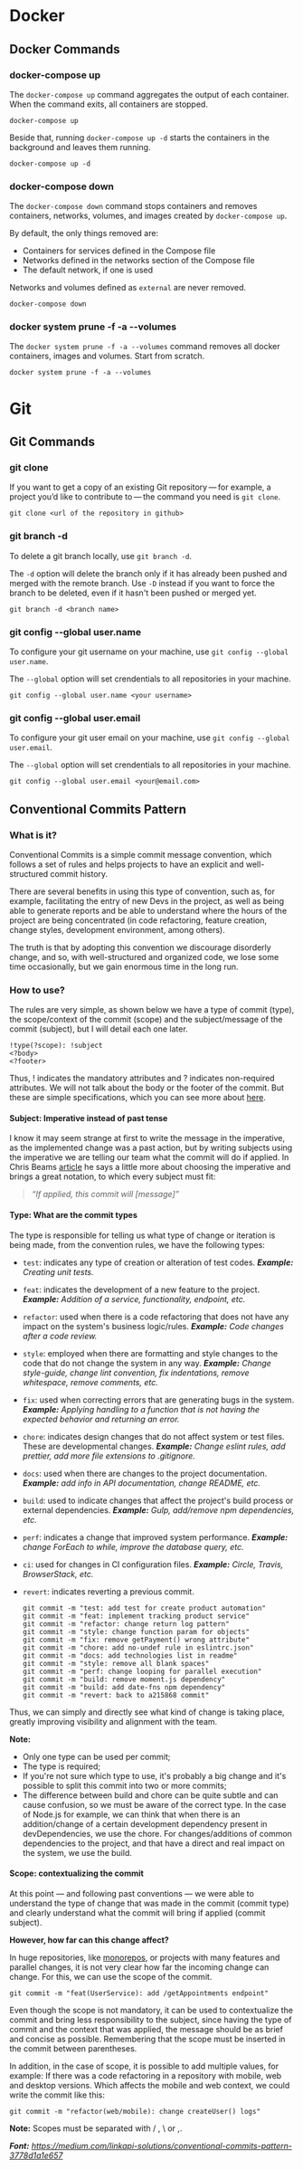 # Docker

## Docker Commands

### docker-compose up

The `docker-compose up` command aggregates the output of each container. When the command exits, all containers are stopped.

    docker-compose up

Beside that, running `docker-compose up -d` starts the containers in the background and leaves them running. 

    docker-compose up -d

### docker-compose down

The `docker-compose down` command stops containers and removes containers, networks, volumes, and images created by `docker-compose up`.

By default, the only things removed are:

  + Containers for services defined in the Compose file
  + Networks defined in the networks section of the Compose file
  + The default network, if one is used

Networks and volumes defined as `external` are never removed. 

    docker-compose down

### docker system prune -f -a --volumes

The `docker system prune -f -a --volumes` command removes all docker containers, images and volumes. Start from scratch.

    docker system prune -f -a --volumes

# Git

## Git Commands

### git clone

If you want to get a copy of an existing Git repository — for example, a project you’d like to contribute to — the command you need is `git clone`.

    git clone <url of the repository in github>
       
### git branch -d

To delete a git branch locally, use `git branch -d`.

The `-d` option will delete the branch only if it has already been pushed and merged with the remote branch. Use `-D` instead if you want to force the branch to be deleted, even if it hasn't been pushed or merged yet.

    git branch -d <branch name>

### git config --global user.name

To configure your git username on your machine, use `git config --global user.name`.

The `--global` option will set crendentials to all repositories in your machine.

    git config --global user.name <your username>

### git config --global user.email

To configure your git user email on your machine, use `git config --global user.email`.

The `--global` option will set crendentials to all repositories in your machine.

    git config --global user.email <your@email.com>

## Conventional Commits Pattern

### What is it?

Conventional Commits is a simple commit message convention, which follows a set of rules and helps projects to have an explicit and well-structured commit history.

There are several benefits in using this type of convention, such as, for example, facilitating the entry of new Devs in the project, as well as being able to generate reports and be able to understand where the hours of the project are being concentrated (in code refactoring, feature creation, change styles, development environment, among others).

The truth is that by adopting this convention we discourage disorderly change, and so, with well-structured and organized code, we lose some time occasionally, but we gain enormous time in the long run.

### How to use?

The rules are very simple, as shown below we have a type of commit (type), the scope/context of the commit (scope) and the subject/message of the commit (subject), but I will detail each one later.

    !type(?scope): !subject
    <?body>
    <?footer>

Thus, ! indicates the mandatory attributes and ? indicates non-required attributes. We will not talk about the body or the footer of the commit. But these are simple specifications, which you can see more about [here](https://www.conventionalcommits.org/en/v1.0.0/#specification).



#### Subject: Imperative instead of past tense

I know it may seem strange at first to write the message in the imperative, as the implemented change was a past action, but by writing subjects using the imperative we are telling our team what the commit will do if applied. In Chris Beams [article](https://cbea.ms/git-commit/#imperative) he says a little more about choosing the imperative and brings a great notation, to which every subject must fit:

> *“If applied, this commit will [message]”*

#### Type: What are the commit types

The type is responsible for telling us what type of change or iteration is being made, from the convention rules, we have the following types:

+ `test`: indicates any type of creation or alteration of test codes. ***Example:** Creating unit tests.*
+ `feat`: indicates the development of a new feature to the project. ***Example:** Addition of a service, functionality, endpoint, etc.*
+ `refactor`: used when there is a code refactoring that does not have any impact on the system's business logic/rules. ***Example:** Code changes after a code review.*
+ `style`: employed when there are formatting and style changes to the code that do not change the system in any way. ***Example:** Change style-guide, change lint convention, fix indentations, remove whitespace, remove comments, etc.*
+ `fix`: used when correcting errors that are generating bugs in the system. ***Example:** Applying handling to a function that is not having the expected behavior and returning an error.*
+ `chore`: indicates design changes that do not affect system or test files. These are developmental changes. ***Example:** Change eslint rules, add prettier, add more file extensions to .gitignore.*
+ `docs`: used when there are changes to the project documentation. ***Example:** add info in API documentation, change README, etc.*
+ `build`: used to indicate changes that affect the project's build process or external dependencies. ***Example:** Gulp, add/remove npm dependencies, etc.*
+ `perf`: indicates a change that improved system performance. ***Example:** change ForEach to while, improve the database query, etc.*
+ `ci`: used for changes in CI configuration files. ***Example:** Circle, Travis, BrowserStack, etc.*
+ `revert`: indicates reverting a previous commit.

      git commit -m "test: add test for create product automation"
      git commit -m "feat: implement tracking product service"
      git commit -m "refactor: change return log pattern"
      git commit -m "style: change function param for objects"
      git commit -m "fix: remove getPayment() wrong attribute"
      git commit -m "chore: add no-undef rule in eslintrc.json"
      git commit -m "docs: add technologies list in readme"
      git commit -m "style: remove all blank spaces"
      git commit -m "perf: change looping for parallel execution"
      git commit -m "build: remove moment.js dependency"
      git commit -m "build: add date-fns npm dependency"
      git commit -m "revert: back to a215868 commit"

Thus, we can simply and directly see what kind of change is taking place, greatly improving visibility and alignment with the team.

**Note:**

+ Only one type can be used per commit;
+ The type is required;
+ If you're not sure which type to use, it's probably a big change and it's possible to split this commit into two or more commits;
+ The difference between build and chore can be quite subtle and can cause confusion, so we must be aware of the correct type. In the case of Node.js for example, we can think that when there is an addition/change of a certain development dependency present in devDependencies, we use the chore. For changes/additions of common dependencies to the project, and that have a direct and real impact on the system, we use the build.

#### Scope: contextualizing the commit

At this point — and following past conventions — we were able to understand the type of change that was made in the commit (commit type) and clearly understand what the commit will bring if applied (commit subject).

**However, how far can this change affect?**

In huge repositories, like [monorepos](https://en.wikipedia.org/wiki/Monorepo), or projects with many features and parallel changes, it is not very clear how far the incoming change can change. For this, we can use the scope of the commit.

    git commit -m "feat(UserService): add /getAppointments endpoint"

Even though the scope is not mandatory, it can be used to contextualize the commit and bring less responsibility to the subject, since having the type of commit and the context that was applied, the message should be as brief and concise as possible. Remembering that the scope must be inserted in the commit between parentheses.

In addition, in the case of scope, it is possible to add multiple values, for example: If there was a code refactoring in a repository with mobile, web and desktop versions. Which affects the mobile and web context, we could write the commit like this:

    git commit -m "refactor(web/mobile): change createUser() logs"

**Note:** Scopes must be separated with / , \ or ,.

***Font:** https://medium.com/linkapi-solutions/conventional-commits-pattern-3778d1a1e657*





